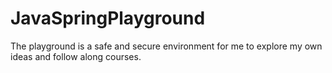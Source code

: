 # JavaSpringPlayground
The playground is a safe and secure environment for me to explore my own ideas and follow along courses.
